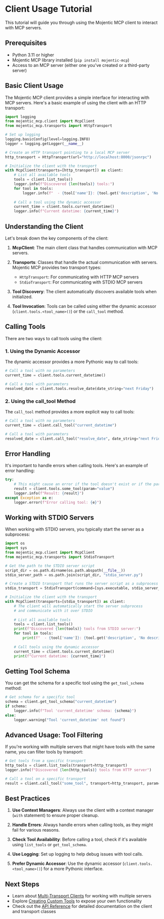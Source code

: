 # Client Usage Tutorial

This tutorial will guide you through using the Mojentic MCP client to interact with MCP servers.

## Prerequisites

- Python 3.11 or higher
- Mojentic MCP library installed (`pip install mojentic-mcp`)
- Access to an MCP server (either one you've created or a third-party server)

## Basic Client Usage

The Mojentic MCP client provides a simple interface for interacting with MCP servers. Here's a basic example of using the client with an HTTP transport:

```python
import logging
from mojentic_mcp.client import McpClient
from mojentic_mcp.transports import HttpTransport

# Set up logging
logging.basicConfig(level=logging.INFO)
logger = logging.getLogger(__name__)

# Create an HTTP transport pointing to a local MCP server
http_transport = HttpTransport(url="http://localhost:8000/jsonrpc")

# Initialize the client with the transport
with McpClient(transports=[http_transport]) as client:
    # List all available tools
    tools = client.list_tools()
    logger.info(f"Discovered {len(tools)} tools:")
    for tool in tools:
        logger.info(f"  - {tool['name']}: {tool.get('description', 'No description')}")
    
    # Call a tool using the dynamic accessor
    current_time = client.tools.current_datetime()
    logger.info(f"Current datetime: {current_time}")
```

## Understanding the Client

Let's break down the key components of the client:

1. **McpClient**: The main client class that handles communication with MCP servers.

2. **Transports**: Classes that handle the actual communication with servers. Mojentic MCP provides two transport types:
   - `HttpTransport`: For communicating with HTTP MCP servers
   - `StdioTransport`: For communicating with STDIO MCP servers

3. **Tool Discovery**: The client automatically discovers available tools when initialized.

4. **Tool Invocation**: Tools can be called using either the dynamic accessor (`client.tools.<tool_name>()`) or the `call_tool` method.

## Calling Tools

There are two ways to call tools using the client:

### 1. Using the Dynamic Accessor

The dynamic accessor provides a more Pythonic way to call tools:

```python
# Call a tool with no parameters
current_time = client.tools.current_datetime()

# Call a tool with parameters
resolved_date = client.tools.resolve_date(date_string="next Friday")
```

### 2. Using the call_tool Method

The `call_tool` method provides a more explicit way to call tools:

```python
# Call a tool with no parameters
current_time = client.call_tool("current_datetime")

# Call a tool with parameters
resolved_date = client.call_tool("resolve_date", date_string="next Friday")
```

## Error Handling

It's important to handle errors when calling tools. Here's an example of error handling:

```python
try:
    # This might cause an error if the tool doesn't exist or if the parameters are invalid
    result = client.tools.some_tool(param="value")
    logger.info(f"Result: {result}")
except Exception as e:
    logger.error(f"Error calling tool: {e}")
```

## Working with STDIO Servers

When working with STDIO servers, you typically start the server as a subprocess:

```python
import os
import sys
from mojentic_mcp.client import McpClient
from mojentic_mcp.transports import StdioTransport

# Get the path to the STDIO server script
script_dir = os.path.dirname(os.path.abspath(__file__))
stdio_server_path = os.path.join(script_dir, "stdio_server.py")

# Create a STDIO transport that runs the server script as a subprocess
stdio_transport = StdioTransport(command=[sys.executable, stdio_server_path])

# Initialize the client with the transport
with McpClient(transports=[stdio_transport]) as client:
    # The client will automatically start the server subprocess
    # and communicate with it over STDIO
    
    # List all available tools
    tools = client.list_tools()
    print(f"Discovered {len(tools)} tools from STDIO server:")
    for tool in tools:
        print(f"  - {tool['name']}: {tool.get('description', 'No description')}")
    
    # Call tools using the dynamic accessor
    current_time = client.tools.current_datetime()
    print(f"Current datetime: {current_time}")
```

## Getting Tool Schema

You can get the schema for a specific tool using the `get_tool_schema` method:

```python
# Get schema for a specific tool
schema = client.get_tool_schema("current_datetime")
if schema:
    logger.info(f"Tool 'current_datetime' schema: {schema}")
else:
    logger.warning("Tool 'current_datetime' not found")
```

## Advanced Usage: Tool Filtering

If you're working with multiple servers that might have tools with the same name, you can filter tools by transport:

```python
# Get tools from a specific transport
http_tools = client.list_tools(transport=http_transport)
logger.info(f"Discovered {len(http_tools)} tools from HTTP server")

# Call a tool on a specific transport
result = client.call_tool("some_tool", transport=http_transport, param="value")
```

## Best Practices

1. **Use Context Managers**: Always use the client with a context manager (`with` statement) to ensure proper cleanup.

2. **Handle Errors**: Always handle errors when calling tools, as they might fail for various reasons.

3. **Check Tool Availability**: Before calling a tool, check if it's available using `list_tools` or `get_tool_schema`.

4. **Use Logging**: Set up logging to help debug issues with tool calls.

5. **Prefer Dynamic Accessor**: Use the dynamic accessor (`client.tools.<tool_name>()`) for a more Pythonic interface.

## Next Steps

- Learn about [Multi-Transport Clients](multi-transport.md) for working with multiple servers
- Explore [Creating Custom Tools](custom-tools.md) to expose your own functionality
- Check out the [API Reference](../api/index.md) for detailed documentation on the client and transport classes